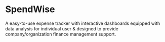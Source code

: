 # SpendWise
A easy-to-use expense tracker with interactive dashboards equipped with data analysis for individual user &amp; designed to provide company/organization finance management support.
